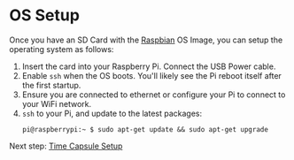 OS Setup
========
  
  Once you have an SD Card with the [Raspbian](https://www.raspberrypi.org/downloads/raspbian/) OS Image, you can setup the operating system as follows:
  
  1. Insert the card into your Raspberry Pi. Connect the USB Power cable.
  2. Enable `ssh` when the OS boots. You'll likely see the Pi reboot itself after the first startup.
  3. Ensure you are connected to ethernet or configure your Pi to connect to your WiFi network.
  4. `ssh` to your Pi, and update to the latest packages:
     ```shell
     pi@raspberrypi:~ $ sudo apt-get update && sudo apt-get upgrade
     ```    
Next step: [Time Capsule Setup](nexussetup.html)
